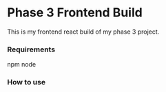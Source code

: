 # Phase 3 Frontend Build
This is my frontend react build of my phase 3 project.

### Requirements 
npm
node

### How to use
